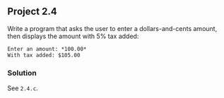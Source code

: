## Project 2.4
Write a program that asks the user to enter a dollars-and-cents amount, then displays the amount with 5% tax added:</br>
```
Enter an amount: *100.00*
With tax added: $105.00
```
### Solution
See `2.4.c`.